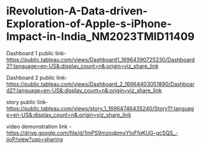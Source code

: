 # iRevolution-A-Data-driven-Exploration-of-Apple-s-iPhone-Impact-in-India_NM2023TMID11409


Dashboard 1 public link- https://public.tableau.com/views/Dashboard1_16964390725230/Dashboard2?:language=en-US&:display_count=n&:origin=viz_share_link

Dashboard 2 public link- https://public.tableau.com/views/Dashboard_2_16964403051890/Dashboard2?:language=en-US&:display_count=n&:origin=viz_share_link

story public link- https://public.tableau.com/views/story_1_16964746435240/Story1?:language=en-US&:display_count=n&:origin=viz_share_link

video demonstration link - https://drive.google.com/file/d/1mPS9mzoqbmxYIoFfqKUG-gcSQS_-jjoP/view?usp=sharing
